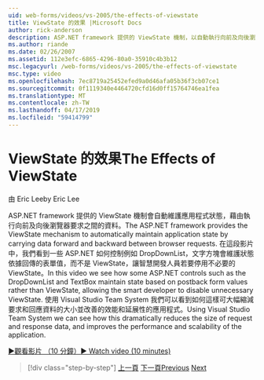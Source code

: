 ```yaml
---
uid: web-forms/videos/vs-2005/the-effects-of-viewstate
title: ViewState 的效果 |Microsoft Docs
author: rick-anderson
description: ASP.NET framework 提供的 ViewState 機制，以自動執行向前及向後瀏覽器需求之間的資料維持應用程式狀態...
ms.author: riande
ms.date: 02/26/2007
ms.assetid: 112e3efc-6865-4296-80a0-35910c4b3b12
msc.legacyurl: /web-forms/videos/vs-2005/the-effects-of-viewstate
msc.type: video
ms.openlocfilehash: 7ec8719a25452efed9a0d46afa05b36f3cb07ce1
ms.sourcegitcommit: 0f1119340e4464720cfd16d0ff15764746ea1fea
ms.translationtype: MT
ms.contentlocale: zh-TW
ms.lasthandoff: 04/17/2019
ms.locfileid: "59414799"
---
```

# <a name="the-effects-of-viewstate"></a><span data-ttu-id="ebc50-103">ViewState 的效果</span><span class="sxs-lookup"><span data-stu-id="ebc50-103">The Effects of ViewState</span></span>

<span data-ttu-id="ebc50-104">由 Eric Lee</span><span class="sxs-lookup"><span data-stu-id="ebc50-104">by Eric Lee</span></span>

<span data-ttu-id="ebc50-105">ASP.NET framework 提供的 ViewState 機制會自動維護應用程式狀態，藉由執行向前及向後瀏覽器要求之間的資料。</span><span class="sxs-lookup"><span data-stu-id="ebc50-105">The ASP.NET framework provides the ViewState mechanism to automatically maintain application state by carrying data forward and backward between browser requests.</span></span> <span data-ttu-id="ebc50-106">在這段影片中，我們看到一些 ASP.NET 如何控制例如 DropDownList，文字方塊會維護狀態依據回傳的表單值，而不是 ViewState，讓智慧開發人員若要停用不必要的 ViewState。</span><span class="sxs-lookup"><span data-stu-id="ebc50-106">In this video we see how some ASP.NET controls such as the DropDownList and TextBox maintain state based on postback form values rather than ViewState, allowing the smart developer to disable unnecessary ViewState.</span></span> <span data-ttu-id="ebc50-107">使用 Visual Studio Team System 我們可以看到如何這樣可大幅縮減要求和回應資料的大小並改善的效能和延展性的應用程式。</span><span class="sxs-lookup"><span data-stu-id="ebc50-107">Using Visual Studio Team System we can see how this dramatically reduces the size of request and response data, and improves the performance and scalability of the application.</span></span>

[<span data-ttu-id="ebc50-108">&#9654;觀看影片 （10 分鐘）</span><span class="sxs-lookup"><span data-stu-id="ebc50-108">&#9654; Watch video (10 minutes)</span></span>](https://channel9.msdn.com/Blogs/ASP-NET-Site-Videos/the-effects-of-viewstate)

> [!div class="step-by-step"]
> <span data-ttu-id="ebc50-109">[上一頁](using-the-load-test-agent.md)
> [下一頁](how-do-i-integrate-defect-tracking-with-testing.md)</span><span class="sxs-lookup"><span data-stu-id="ebc50-109">[Previous](using-the-load-test-agent.md)
[Next](how-do-i-integrate-defect-tracking-with-testing.md)</span></span>
